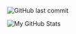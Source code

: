 ![GitHub last commit](https://img.shields.io/github/last-commit/joetancy/joetancy?style=flat-square)

![My GitHub Stats](https://github-readme-stats.vercel.app/api?username=joetancy&show_icons=true&hide_border=true)
